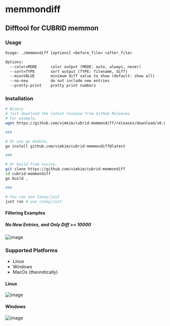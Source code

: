 # memmondiff

## Difftool for CUBRID memmon

### Usage

```txt
Usage: ./memmondiff [options] <before_file> <after_file>

Options:
  --color=MODE      color output (MODE: auto, always, never)
  --sort=TYPE       sort output (TYPE: filename, diff)
  --min=VALUE       minimum diff value to show (default: show all)
  --no-new          do not include new entries
  --pretty-print    pretty print numbers
```

### Installation

```bash
# Binary
# Just download the latest release from GitHub Releases
# For example,
wget https://github.com/vimkim/cubrid-memmondiff/releases/download/v0.0.2/memmondiff-linux-amd64

###

# Or use go module,
go install github.com/vimkim/cubrid-memmondiff@latest

###

# Or build from source,
git clone https://github.com/vimkim/cubrid-memmondiff
cd cubrid-memmondiff
go build .

###

# You can use Casey/just
just run # use casey/just
```

#### Filtering Examples

##### No New Entries, and Only Diff >= 10000

![image](https://github.com/user-attachments/assets/b4ae18cc-6ccd-4ab9-a81f-4a06d269c670)

### Supported Platforms

- Linux
- Windows
- MacOs (theoretically)

#### Linux

![image](https://github.com/user-attachments/assets/d9e87217-9eaf-4e69-8d4a-26080f935b4f)

#### Windows

![image](https://github.com/user-attachments/assets/b449799c-515e-43e6-b1ce-2aa5815d00f8)
